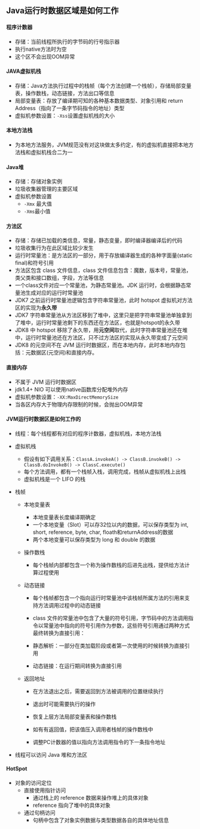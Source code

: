 ## Java运行时数据区域是如何工作

#### 程序计数器

- 存储：当前线程所执行的字节码的行号指示器
- 执行native方法时为空
- 这个区不会出现OOM异常



#### JAVA虚拟机栈

- 存储：Java方法执行过程中的栈帧（每个方法创建一个栈帧），存储局部变量表，操作数栈，动态链接，方法出口等信息
- 局部变量表：存放了编译期可知的各种基本数据类型、对象引用和 return Address（指向了一条字节码指令的地址）类型
- 虚拟机参数设置：`-Xss`设置虚拟机栈的大小



#### 本地方法栈

- 为本地方法服务，JVM规范没有对这块做太多约定，有的虚拟机直接把本地方法栈和虚拟机栈合二为一



#### Java堆

- 存储：存储对象实例
- 垃圾收集器管理的主要区域
- 虚拟机参数设置
  - `-Xmx` 最大值
  - `-Xms`最小值



#### 方法区

- 存储：存储已加载的类信息，常量，静态变量，即时编译器编译后的代码
- 垃圾收集行为在此区域比较少发生
- 运行时常量池：是方法区的一部分，用于存放编译器生成的各种字面量(static final)和符号引用
- 方法区包含 class 文件信息，class 文件信息包含：魔数，版本号，常量池，类父类和接口数组，字段，方法等信息
- 一个class文件对应一个常量池，为静态常量池。JDK 运行时，会根据静态常量池生成对应的运行时常量池
- JDK7 之前运行时常量池逻辑包含字符串常量池，此时 hotspot 虚拟机对方法区的实现为**永久带**
- JDK7 字符串常量池从方法区移到了堆中，这里只是把字符串常量池单独拿到了堆中，运行时常量池剩下的东西还在方法区，也就是hotspot的永久带
- JDK8 中 hotspot 移除了永久带，用**元空间**取代，此时字符串常量池还在堆中，运行时常量池还在方法区，只不过方法区的实现从永久带变成了元空间
- JDK8 的元空间不在 JVM 运行时数据区，而在本地内存，此时本地内存包括：元数据区(元空间)和直接内存。



#### 直接内存

- 不属于 JVM 运行时数据区
- jdk1.4+ NIO 可以使用native函数库分配堆外内存
- 虚拟机参数设置：`-XX:MaxDirectMemorySize`
- 当各区内存大于物理内存限制的时候，会抛出OOM异常



#### JVM运行时数据区是如何工作的

- 线程：每个线程都有对应的程序计数器，虚拟机栈，本地方法栈

- 虚拟机栈

  - 假设有如下调用关系：`ClassA.invokeA() -> ClassB.invokeB() -> ClassB.doInvokeB() -> ClassC.execute()`
  - 每个方法调用，都有一个栈帧入栈，调用完成，栈帧从虚拟机栈上出栈
  - 虚拟机栈是一个 LIFO 的栈

- 栈帧

  - 本地变量表

    - 本地变量表长度编译期确定
    - 一个本地变量（Slot）可以存32位以内的数据，可以保存类型为 int, short, reference, byte, char, floath和returnAddress的数据
    - 两个本地变量可以保存类型为 long 和 double 的数据

  - 操作数栈

    - 每个栈帧内部都包含一个称为操作数栈的后进先出栈，提供给方法计算过程使用

  - 动态链接

    - 每个栈帧都包含一个指向运行时常量池中该栈帧所属方法的引用来支持方法调用过程中的动态链接
    - class 文件的常量池中包含了大量的符号引用，字节码中的方法调用指令以常量池中指向的符号引用作为参数，这些符号引用通过两种方式最终转换为直接引用：

    - 静态解析：一部分在类加载阶段或者第一次使用的时候转换为直接引用
    - 动态链接：在运行期间转换为直接引用

  - 返回地址

    - 在方法退出之后，需要返回到方法被调用的位置继续执行
    - 退出时可能需要执行的操作

    - 恢复上层方法局部变量表和操作数栈
    - 如有有返回值，把该值压入调用者栈帧的操作数栈中
    - 调整PC计数器的值以指向方法调用指令的下一条指令地址

- 线程可以访问 Java 堆和方法区



#### HotSpot

- 对象的访问定位
  - 直接使用指针访问
    - 通过栈上的 reference 数据来操作堆上的具体对象
    - reference 指向了堆中的具体对象
  - 通过句柄访问
    - 句柄中包含了对象实例数据与类型数据各自的具体地址信息